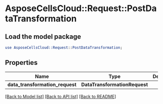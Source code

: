 # AsposeCellsCloud::Request::PostDataTransformation 

## Load the model package
```perl
use AsposeCellsCloud::Request::PostDataTransformation;
```

## Properties
Name | Type | Description | Notes
------------ | ------------- | ------------- | -------------
**data_transformation_request** | **DataTransformationRequest** |  |  

[[Back to Model list]](../README.md#documentation-for-requests) [[Back to API list]](../README.md#documentation-for-api-endpoints) [[Back to README]](../README.md)

